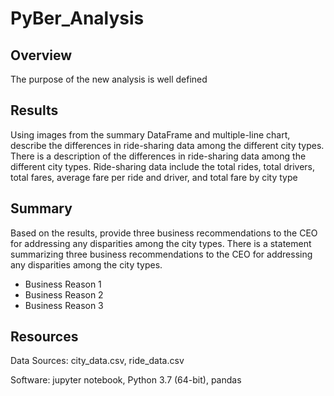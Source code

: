 # PyBer_Analysis
## Overview 
The purpose of the new analysis is well defined

## Results 
Using images from the summary DataFrame and multiple-line chart, describe the differences in ride-sharing data among the different city types.
There is a description of the differences in ride-sharing data among the different city types. Ride-sharing data include the total rides, total drivers, total fares, average fare per ride and driver, and total fare by city type

## Summary 
Based on the results, provide three business recommendations to the CEO for addressing any disparities among the city types.
There is a statement summarizing three business recommendations to the CEO for addressing any disparities among the city types.
- Business Reason 1
- Business Reason 2
- Business Reason 3

## Resources
Data Sources: city_data.csv, ride_data.csv

Software: jupyter notebook, Python 3.7 (64-bit), pandas
